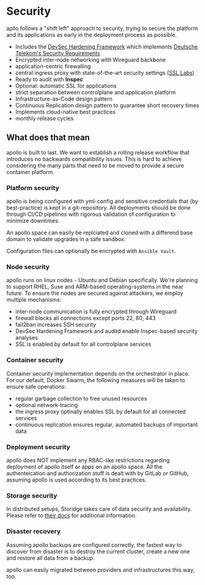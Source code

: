 # Security

apllo follows a "shift left" approach to security, trying to secure the platform and its applications as early in the deployment process as possible.

- Includes the [DevSec Hardening Framework](https://dev-sec.io/) which implements [Deutsche Telekom's Security Requirements](https://www.telekom.com/de/verantwortung/datenschutz-und-datensicherheit/sicherheit/details/privacy-and-security-assessment-verfahren-342724)
- Encrypted inter-node networking with Wireguard backbone
- application-centric firewalling
- central ingress proxy with state-of-the-art security settings ([SSL Labs](https://www.ssllabs.com/ssltest/analyze.html?d=portainer.apollo-demo-1.paas.p3r.engineering))
- Ready to audit with **Inspec**
- Optional: automatic SSL for applications
- strict separation between controlplane and application platform
- Infrastructure-as-Code design pattern
- Continuous Replication design pattern to guarantee short recovery times
- Implements cloud-native best practices
- monthly release cycles

## What does that mean

apollo is built to last. We want to establish a rolling release workflow that introduces no backwards compatibility issues. This is hard to achieve considering the many parts that need to be moved to provide a secure container platform.

### Platform security

apollo is being configured with yml-config and sensitive credentials that (by best-practice) is kept in a git-repository. All deployments should be done through CI/CD pipelines with rigorous validation of configuration to minimize downtimes.

An apollo space can easily be replciated and cloned with a differend base domain to validate upgrades in a safe sandbox.

Configuration files can optionally be encrypted with `Ansible Vault`.

### Node security

apollo runs on linux nodes - Ubuntu and Debian specifically. We're planning to support RHEL, Suse and ARM-based operating-systems in the near future. To ensure the nodes are secured against attackers, we employ multiple mechanisms:

- inter-node communication is fully encrypted through Wireguard
- firewall blocks all connections except ports 22, 80, 443
- fail2ban increases SSH security
- DevSec Hardening Framework and auditd enable Inspec-based security analyses
- SSL is enabled by default for all controlplane services

### Container security

Container security implementation depends on the orchestrator in place. For our default, Docker Swarm, the following measures will be taken to ensure safe operations:

- regular garbage collection to free unused resources
- optional network-tracing
- the ingress proxy optinally enables SSL by default for all connected services
- continuous replication ensures regular, automated backups of important data

### Deployment security

apollo does NOT implement any RBAC-like restrictions regarding deployment of apollo itself or apps on an apollo space. All the authenteication and authorization stuff is dealt with by GitLab or GitHub, assuming apollo is used according to its best practices.

### Storage security

In distributed setups, Storidge takes care of data security and availability. Please refer to [their docs](https://docs.storidge.com/) for additional information.

### Disaster recovery

Assuming apollo backups are configured correctly, the fastest way to discover from disaster is to destroy the current cluster, create a new one and restore all data from a backup.

apollo can easily migrated between providers and infrastructures this way, too.
